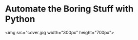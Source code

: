 # Automate the Boring Stuff with Python
<img src="cover.jpg width="300px" height="700px">

<!-- Automate boring stuff with Python (book) -->

